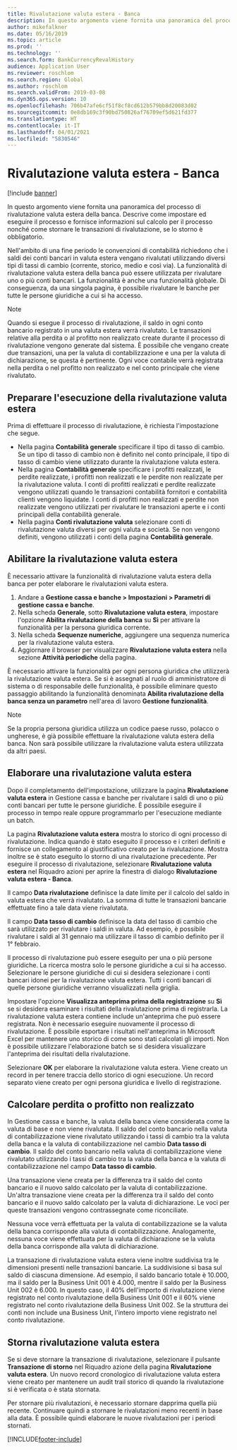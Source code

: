 ```yaml
---
title: Rivalutazione valuta estera - Banca
description: In questo argomento viene fornita una panoramica del processo di rivalutazione valuta estera della banca. Include informazioni su impostazione, esecuzione del processo, calcolo per il processo e storno delle transazioni di rivalutazione.
author: mikefalkner
ms.date: 05/16/2019
ms.topic: article
ms.prod: ''
ms.technology: ''
ms.search.form: BankCurrencyRevalHistory
audience: Application User
ms.reviewer: roschlom
ms.search.region: Global
ms.author: roschlom
ms.search.validFrom: 2019-03-08
ms.dyn365.ops.version: 10
ms.openlocfilehash: 706b47afe6cf51f8cf8cd612b579bb8d20083d02
ms.sourcegitcommit: 0e8db169c3f90bd750826af76709ef5d621fd377
ms.translationtype: HT
ms.contentlocale: it-IT
ms.lasthandoff: 04/01/2021
ms.locfileid: "5830546"
---
```

# <a name="bank-foreign-currency-revaluation"></a>Rivalutazione valuta estera - Banca

[!include [banner](../includes/banner.md)]


In questo argomento viene fornita una panoramica del processo di rivalutazione valuta estera della banca. Descrive come impostare ed eseguire il processo e fornisce informazioni sul calcolo per il processo nonché come stornare le transazioni di rivalutazione, se lo storno è obbligatorio.

Nell'ambito di una fine periodo le convenzioni di contabilità richiedono che i saldi dei conti bancari in valuta estera vengano rivalutati utilizzando diversi tipi di tassi di cambio (corrente, storico, medio e così via). La funzionalità di rivalutazione valuta estera della banca può essere utilizzata per rivalutare uno o più conti bancari. La funzionalità è anche una funzionalità globale. Di conseguenza, da una singola pagina, è possibile rivalutare le banche per tutte le persone giuridiche a cui si ha accesso.

> [!NOTE]
> Quando si esegue il processo di rivalutazione, il saldo in ogni conto bancario registrato in una valuta estera verrà rivalutato. Le transazioni relative alla perdita o al profitto non realizzato create durante il processo di rivalutazione vengono generate dal sistema. È possibile che vengano create due transazioni, una per la valuta di contabilizzazione e una per la valuta di dichiarazione, se questa è pertinente. Ogni voce contabile verrà registrata nella perdita o nel profitto non realizzato e nel conto principale che viene rivalutato.

## <a name="prepare-to-run-foreign-currency-revaluation"></a>Preparare l'esecuzione della rivalutazione valuta estera

Prima di effettuare il processo di rivalutazione, è richiesta l'impostazione che segue.

- Nella pagina **Contabilità generale** specificare il tipo di tasso di cambio. Se un tipo di tasso di cambio non è definito nel conto principale, il tipo di tasso di cambio viene utilizzato durante la rivalutazione valuta estera.
- Nella pagina **Contabilità generale** specificare i profitti realizzati, le perdite realizzate, i profitti non realizzati e le perdite non realizzate per la rivalutazione valuta. I conti di profitti realizzati e perdite realizzate vengono utilizzati quando le transazioni contabilità fornitori e contabilità clienti vengono liquidate. I conti di profitti non realizzati e perdite non realizzate vengono utilizzati per rivalutare le transazioni aperte e i conti principali della contabilità generale.
- Nella pagina **Conti rivalutazione valuta** selezionare conti di rivalutazione valuta diversi per ogni valuta e società. Se non vengono definiti, vengono utilizzati i conti della pagina **Contabilità generale**.

## <a name="enable-foreign-currency-revaluation"></a>Abilitare la rivalutazione valuta estera

È necessario attivare la funzionalità di rivalutazione valuta estera della banca per poter elaborare le rivalutazioni valuta estera.

1. Andare a **Gestione cassa e banche \> Impostazioni \> Parametri di gestione cassa e banche**.
2. Nella scheda **Generale**, sotto **Rivalutazione valuta estera**, impostare l'opzione **Abilita rivalutazione della banca** su **Sì** per attivare la funzionalità per la persona giuridica corrente. 
3. Nella scheda **Sequenze numeriche**, aggiungere una sequenza numerica per la rivalutazione valuta estera.
4. Aggiornare il browser per visualizzare **Rivalutazione valuta estera** nella sezione **Attività periodiche** della pagina.

È necessario attivare la funzionalità per ogni persona giuridica che utilizzerà la rivalutazione valuta estera. Se si è assegnati al ruolo di amministratore di sistema o di responsabile delle funzionalità, è possibile eliminare questo passaggio abilitando la funzionalità denominata **Abilita rivalutazione della banca senza un parametro** nell'area di lavoro **Gestione funzionalità**.

> [!NOTE]
> Se la propria persona giuridica utilizza un codice paese russo, polacco o ungherese, è già possibile effettuare la rivalutazione valuta estera della banca. Non sarà possibile utilizzare la rivalutazione valuta estera utilizzata da altri paesi.

## <a name="process-foreign-currency-revaluation"></a>Elaborare una rivalutazione valuta estera

Dopo il completamento dell'impostazione, utilizzare la pagina **Rivalutazione valuta estera** in Gestione cassa e banche per rivalutare i saldi di uno o più conti bancari per tutte le persone giuridiche. È possibile eseguire il processo in tempo reale oppure programmarlo per l'esecuzione mediante un batch.

La pagina **Rivalutazione valuta estera** mostra lo storico di ogni processo di rivalutazione. Indica quando è stato eseguito il processo e i criteri definiti e fornisce un collegamento al giustificativo creato per la rivalutazione. Mostra inoltre se è stato eseguito lo storno di una rivalutazione precedente. Per eseguire il processo di rivalutazione, selezionare **Rivalutazione valuta estera** nel Riquadro azioni per aprire la finestra di dialogo **Rivalutazione valuta estera - Banca**.

Il campo **Data rivalutazione** definisce la date limite per il calcolo del saldo in valuta estera che verrà rivalutato. La somma di tutte le transazioni bancarie effettuate fino a tale data viene rivalutata.

Il campo **Data tasso di cambio** definisce la data del tasso di cambio che sarà utilizzato per rivalutare i saldi in valuta. Ad esempio, è possibile rivalutare i saldi al 31 gennaio ma utilizzare il tasso di cambio definito per il 1° febbraio.

Il processo di rivalutazione può essere eseguito per una o più persone giuridiche. La ricerca mostra solo le persone giuridiche a cui si ha accesso. Selezionare le persone giuridiche di cui si desidera selezionare i conti bancari idonei per la rivalutazione valuta estera. Tutti i conti bancari di quelle persone giuridiche verranno visualizzati nella griglia.

Impostare l'opzione **Visualizza anteprima prima della registrazione** su **Sì** se si desidera esaminare i risultati della rivalutazione prima di registrarla. La rivalutazione valuta estera contiene include un'anteprima che può essere registrata. Non è necessario eseguire nuovamente il processo di rivalutazione. È possibile esportare i risultati nell'anteprima in Microsoft Excel per mantenere uno storico di come sono stati calcolati gli importi. Non è possibile utilizzare l'elaborazione batch se si desidera visualizzare l'anteprima dei risultati della rivalutazione.

Selezionare **OK** per elaborare la rivalutazione valuta estera. Viene creato un record in per tenere traccia dello storico di ogni esecuzione. Un record separato viene creato per ogni persona giuridica e livello di registrazione.

## <a name="calculate-unrealized-gainloss"></a>Calcolare perdita o profitto non realizzato

In Gestione cassa e banche, la valuta della banca viene considerata come la valuta di base e non viene rivalutata. Il saldo del conto bancario nella valuta di contabilizzazione viene rivalutato utilizzando i tassi di cambio tra la valuta della banca e la valuta di contabilizzazione nel cambio **Data tasso di cambio**. Il saldo del conto bancario nella valuta di contabilizzazione viene rivalutato utilizzando i tassi di cambio tra la valuta della banca e la valuta di contabilizzazione nel campo **Data tasso di cambio**.

Una transazione viene creata per la differenza tra il saldo del conto bancario e il nuovo saldo calcolato per la valuta di contabilizzazione. Un'altra transazione viene creata per la differenza tra il saldo del conto bancario e il nuovo saldo calcolato per la valuta di dichiarazione. Le voci per queste transazioni vengono contrassegnate come riconciliate. 

Nessuna voce verrà effettuata per la valuta di contabilizzazione se la valuta della banca corrisponde alla valuta di contabilizzazione. Analogamente, nessuna voce viene effettuata per la valuta di dichiarazione se la valuta della banca corrisponde alla valuta di dichiarazione.

La transazione di rivalutazione valuta estera viene inoltre suddivisa tra le dimensioni presenti nelle transazioni bancarie. La suddivisione si basa sul saldo di ciascuna dimensione. Ad esempio, il saldo bancario totale è 10.000, ma il saldo per la Business Unit 001 è 4.000, mentre il saldo per la Business Unit 002 è 6.000. In questo caso, il 40% dell'importo di rivalutazione viene registrato nel conto rivalutazione della Business Unit 001 e il 60% viene registrato nel conto rivalutazione della Business Unit 002. Se la struttura dei conti non include una Business Unit, l'intero importo viene registrato nel conto rivalutazione.

## <a name="reverse-foreign-currency-revaluation"></a>Storna rivalutazione valuta estera

Se si deve stornare la transazione di rivalutazione, selezionare il pulsante **Transazione di storno** nel Riquadro azione della pagina **Rivalutazione valuta estera**. Un nuovo record cronologico di rivalutazione valuta estera viene creato per mantenere un audit trail storico di quando la rivalutazione si è verificata o è stata stornata.

Per stornare più rivalutazioni, è necessario stornare dapprima quella più recente. Continuare quindi a stornare le rivalutazioni meno recenti in base alla data. È possibile quindi elaborare le nuove rivalutazioni per i periodi stornati.


[!INCLUDE[footer-include](../../includes/footer-banner.md)]